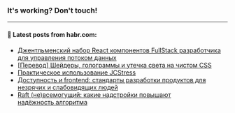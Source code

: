 ### It's working? Don't touch!

---
<!--
#### 🛠️ Technical stack:

![C++](https://img.shields.io/badge/C++-informational?logo=c%2B%2B&style=flat&logoColor=white&color=9C033A)
![Java](https://img.shields.io/badge/Java-informational?logo=java&style=flat&logoColor=white&color=007396)
![Kotlin](https://img.shields.io/badge/Kotlin-informational?logo=Kotlin&style=flat&logoColor=white&color=0095D5)
![JS](https://img.shields.io/badge/JS-informational?logo=javaScript&style=flat&logoColor=black&color=F7Df1E) <br>
![HTML5](https://img.shields.io/badge/HTML5-informational?logo=html5&style=flat&logoColor=white&color=E34F26)
![CSS3](https://img.shields.io/badge/CSS3-informational?logo=css3&style=flat&logoColor=white&color=157286)
![Sass](https://img.shields.io/badge/Saas-informational?logo=sass&style=flat&logoColor=white&color=hotpink)
![PHP](https://img.shields.io/badge/PHP-informational?logo=php&style=flat&logoColor=white&color=777BB4) <br>
![WebPAck](https://img.shields.io/badge/WebPack-informational?logo=webPack&style=flat&logoColor=white&color=FF6F00)
![Bootstrap](https://img.shields.io/badge/Bootstrap-informational?logo=Bootstrap&style=flat&logoColor=white&color=7952B3)
![MySQL](https://img.shields.io/badge/MySQL-informational?logo=MySQL&style=flat&logoColor=white&color=00f) <br>
![NodeJS](https://img.shields.io/badge/NodeJS-informational?logo=node.js&style=flat&logoColor=white&color=43853D)
![Spring](https://img.shields.io/badge/Spring-informational?logo=Spring&style=flat&logoColor=white&color=0A9EDC)
![Angular](https://img.shields.io/badge/Vue-informational?logo=vue.js&style=flat&logoColor=white&color=red)
![Git](https://img.shields.io/badge/Git-informational?logo=git&style=flat&logoColor=white&color=darkorange)

___
-->

#### 💬 Latest posts from habr.com:

<!-- BLOG-POST-LIST:START -->
- [Джентльменский набор React компонентов FullStack разработчика для управления потоком данных](https://habr.com/ru/post/676612/?utm_source=habrahabr&utm_medium=rss&utm_campaign=676612)
- [[Перевод] Шейдеры, голограммы и утечка света на чистом CSS](https://habr.com/ru/post/675862/?utm_source=habrahabr&utm_medium=rss&utm_campaign=675862)
- [Практическое использование JCStress](https://habr.com/ru/post/673624/?utm_source=habrahabr&utm_medium=rss&utm_campaign=673624)
- [Доступность и frontend: стандарты разработки продуктов для незрячих и слабовидящих людей](https://habr.com/ru/post/676536/?utm_source=habrahabr&utm_medium=rss&utm_campaign=676536)
- [Raft &lpar;не&rpar;всемогущий: какие надстройки повышают надёжность алгоритма](https://habr.com/ru/post/675596/?utm_source=habrahabr&utm_medium=rss&utm_campaign=675596)
<!-- BLOG-POST-LIST:END -->
